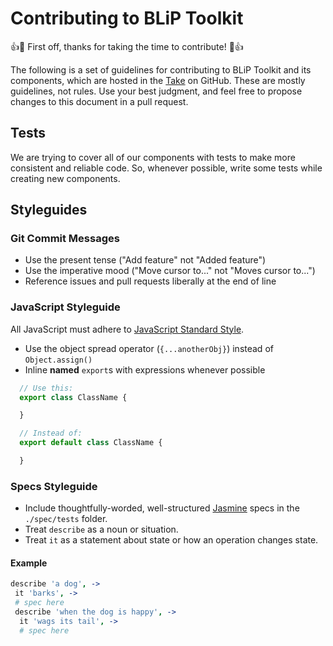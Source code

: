 # Contributing to BLiP Toolkit
:+1::tada: First off, thanks for taking the time to contribute! :tada::+1:

The following is a set of guidelines for contributing to BLiP Toolkit and its components, which are hosted in the [Take](http://take.net) on GitHub. These are mostly guidelines, not rules. Use your best judgment, and feel free to propose changes to this document in a pull request.

## Tests

We are trying to cover all of our components with tests to make more consistent and reliable code. So, whenever possible, write some tests while creating new components.

## Styleguides

### Git Commit Messages

* Use the present tense ("Add feature" not "Added feature")
* Use the imperative mood ("Move cursor to..." not "Moves cursor to...")
* Reference issues and pull requests liberally at the end of line

### JavaScript Styleguide

All JavaScript must adhere to [JavaScript Standard Style](https://standardjs.com/).

* Use the object spread operator (`{...anotherObj}`) instead of `Object.assign()`
* Inline **named** `export`s with expressions whenever possible
```js
  // Use this:
  export class ClassName {

  }

  // Instead of:
  export default class ClassName {

  }
```

### Specs Styleguide

- Include thoughtfully-worded, well-structured [Jasmine](https://jasmine.github.io/) specs in the `./spec/tests` folder.
- Treat `describe` as a noun or situation.
- Treat `it` as a statement about state or how an operation changes state.

#### Example

```coffee
describe 'a dog', ->
 it 'barks', ->
 # spec here
 describe 'when the dog is happy', ->
  it 'wags its tail', ->
  # spec here
```
